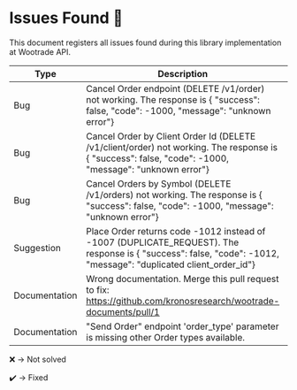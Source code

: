 # Issues Found :triangular_flag_on_post:
This document registers all issues found during this library implementation at Wootrade API.


| Type          | Description                                                                                                                                               | Status |
|---------------|-----------------------------------------------------------------------------------------------------------------------------------------------------------|--------|
| Bug           | Cancel Order endpoint (DELETE /v1/order) not working. The response is  {  "success": false,  "code": -1000,  "message": "unknown error"}                  | :x:    |
| Bug           | Cancel Order by Client Order Id (DELETE /v1/client/order) not working. The response is  {  "success": false,  "code": -1000,  "message": "unknown error"} | :x:    |
| Bug           | Cancel Orders by Symbol (DELETE /v1/orders) not working. The response is {  "success": false,  "code": -1000,  "message": "unknown error"}             | :x:    |
| Suggestion    | Place Order returns code -1012 instead of -1007 (DUPLICATE_REQUEST). The response is {  "success": false,  "code": -1012,  "message": "duplicated client_order_id"}        | :x:    |
| Documentation | Wrong documentation. Merge this pull request to fix: https://github.com/kronosresearch/wootrade-documents/pull/1                                          | :x:    |
| Documentation | "Send Order" endpoint 'order_type' parameter is missing other Order types available.                                                                      | :x:    |


:x: -> Not solved

:heavy_check_mark: -> Fixed
